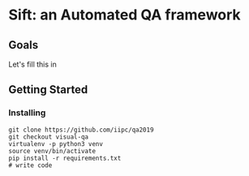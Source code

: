 # Sift: an Automated QA framework # 


## Goals

Let's fill this in


## Getting Started

### Installing

```
git clone https://github.com/iipc/qa2019 
git checkout visual-qa
virtualenv -p python3 venv
source venv/bin/activate
pip install -r requirements.txt
# write code
```
